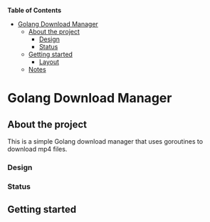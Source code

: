 **Table of Contents**  

- [Golang Download Manager](#golang-download-manaer)
  - [About the project](#about-the-project)
    - [Design](#design)
    - [Status](#status)
  - [Getting started](#getting-started)
    - [Layout](#layout)
  - [Notes](#notes)

# Golang Download Manager

## About the project

This is a simple Golang download manager that uses goroutines to download mp4 files.


### Design


### Status


## Getting started
